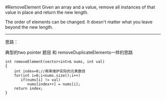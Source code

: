 #RemoveElement
Given an array and a value, remove all instances of that value in place and return the new length.

The order of elements can be changed. It doesn't matter what you leave beyond the new length.


---



思路：

典型的two pointer 题目 和 removeDuplicateElements一样的思路
```
int removeElement(vector<int>& nums, int val) 
{
    int index=0;//用来维护实际的元素数目
    for(int i=0;i<nums.size();i++)
       if(nums[i] != val)
          nums[index++] = nums[i];
    return index;
}
```